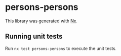 # persons-persons

This library was generated with [Nx](https://nx.dev).

## Running unit tests

Run `nx test persons-persons` to execute the unit tests.
